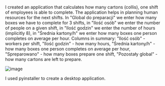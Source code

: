 I created an application that calculates how many cartons (collis), one shift of employees is able to complete. The application helps in planning human resources for the next shifts.
In "Global do preparacji" we enter how many boxes we have to complete for 3 shifts, in "Ilość osób" we enter the number of people on a given shift, in "Ilość godzin" we enter the number of hours (implicitly 8), in "Średnia kartony/h" we enter how many boxes one person completes on average per hour.
Columns in summary: "Ilość osób" - workers per shift, "Ilość godzin" - how many hours, "Średnia kartony/h" - how many boxes one person completes on average per hour, "Spreparowano" - how many boxes prepare one shift, "Pozostały global" - how many cartons are left to prepare.



![image](https://github.com/user-attachments/assets/371ed0ad-27ff-4a85-8c82-973044145249)



I used pyinstaller to create a desktop application. 
